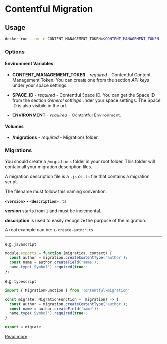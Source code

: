 # Contentful Migration


## Usage

```sh
docker run --rm -e CONTENT_MANAGEMENT_TOKEN=$CONTENT_MANAGEMENT_TOKEN -e SPACE_ID=$SPACE_ID -e ENVIRONMENT=$ENVIRONMENT -v $(pwd)/migrations:/migrations contentful-migration:latest
```

### Options

#### Environment Variables

* **CONTENT_MANAGEMENT_TOKEN** - *required* - Contentful Content Management Token. You can create one from the section *API keys* under your space settings.

* **SPACE_ID** - *required* - Contentful Space ID. You can get the Space ID from the section *General settings* under your space settings. The Space ID is also visibile in the url.

* **ENVIRONMENT** - *required* - Contentful Environment.

#### Volumes

* **/migrations** - *required* - Migrations folder.


### Migrations

You should create a `/migrations` folder in your root folder. This folder will contain all your migration description files.

A migration description file is a `.js` or `.ts` file that contains a migration script.

The filename must follow this naming convention:

**`<version>` `-` `<description>`** `.ts`

**version** starts from `1` and must be incremental.

**description** is used to easily recognize the purpose of the migration.

A real example can be: `1-create-author.ts`

----

e.g. `javascript`

```js
module.exports = function (migration, context) {
  const author = migration.createContentType('author');
  const name = author.createField('name');
  name.type('Symbol').required(true);
};
```

e.g. `typescript`

```ts
import { MigrationFunction } from 'contentful-migration'

const migrate: MigrationFunction = (migration) => {
  const author = migration.createContentType('author');
  const name = author.createField('name');
  name.type('Symbol').required(true);
}

export = migrate
```

[Read more](https://github.com/contentful/contentful-migration)